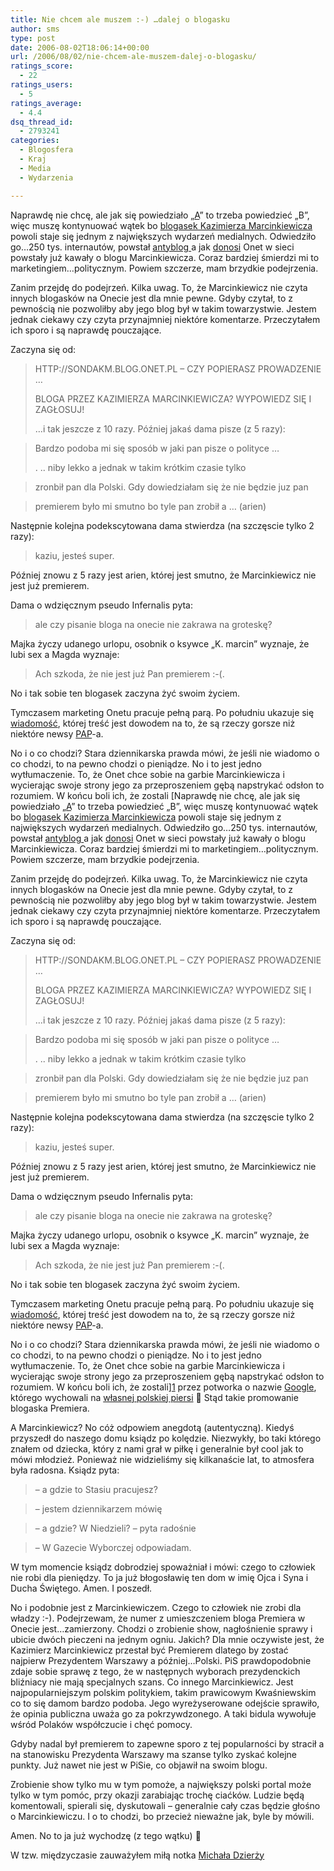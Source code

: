 ```yaml
---
title: Nie chcem ale muszem :-) …dalej o blogasku
author: sms
type: post
date: 2006-08-02T18:06:14+00:00
url: /2006/08/02/nie-chcem-ale-muszem-dalej-o-blogasku/
ratings_score:
  - 22
ratings_users:
  - 5
ratings_average:
  - 4.4
dsq_thread_id:
  - 2793241
categories:
  - Blogosfera
  - Kraj
  - Media
  - Wydarzenia

---
```

Naprawdę nie chcę, ale jak się powiedziało &#8222;<a target="_blank" href="http://www.dziennikarz.pl/sms/?p=153">A</a>&#8221; to trzeba powiedzieć &#8222;B&#8221;, więc muszę kontynuować wątek bo <a target="_blank" href="http://kmarcinkiewicz.blog.onet.pl">blogasek Kazimierza Marcinkiewicza</a> powoli staje się jednym z największych wydarzeń medialnych. Odwiedziło go&#8230;250 tys. internautów, powstał <a target="_blank" href="http://kaziumarcinkiewixz.blog.onet.pl/">antyblog </a>a jak <a target="_blank" href="http://wiadomosci.onet.pl/1365254,327,item.html">donosi</a> Onet w sieci powstały już kawały o blogu Marcinkiewicza. Coraz bardziej śmierdzi mi to marketingiem&#8230;politycznym. Powiem szczerze, mam brzydkie podejrzenia.<!--more-->


  
Zanim przejdę do podejrzeń. Kilka uwag. To, że Marcinkiewicz nie czyta innych blogasków na Onecie jest dla mnie pewne. Gdyby czytał, to z pewnością nie pozwoliłby aby jego blog był w takim towarzystwie. Jestem jednak ciekawy czy czyta przynajmniej niektóre komentarze. Przeczytałem ich sporo i są naprawdę pouczające.
  
Zaczyna się od:

> <span class="ge_a">HTTP://SONDAKM.BLOG.ONET.PL &#8211; CZY POPIERASZ PROWADZENIE &#8230;</span>
> 
> BLOGA PRZEZ KAZIMIERZA MARCINKIEWICZA? WYPOWIEDZ SIĘ I ZAGŁOSUJ!
> 
> &#8230;i tak jeszcze z 10 razy. Później jakaś dama pisze (z 5 razy):

> <span class="ge_a">Bardzo podoba mi się sposób w jaki pan pisze o polityce &#8230;</span>
> 
> . .. niby lekko a jednak w takim krótkim czasie tylko
  
> zronbił pan dla Polski. Gdy dowiedziałam się że nie będzie juz pan
  
> premierem było mi smutno bo tyle pan zrobił a &#8230; (arien)

Następnie kolejna podekscytowana dama stwierdza (na szczęscie tylko 2 razy):

> kaziu, jesteś super.

Później znowu z 5 razy jest arien, której jest smutno, że Marcinkiewicz nie jest już premierem.
  
Dama o wdzięcznym pseudo Infernalis pyta:

> ale czy pisanie bloga na onecie nie zakrawa na groteskę?

Majka życzy udanego urlopu, osobnik o ksywce &#8222;K. marcin&#8221; wyznaje, że lubi sex a Magda wyznaje:

> Ach szkoda, że nie jest już Pan premierem :-(.

No i tak sobie ten blogasek zaczyna żyć swoim życiem.
  
Tymczasem marketing Onetu pracuje pełną parą. Po południu ukazuje się <a target="_blank" href="http://wiadomosci.onet.pl/1365254,327,item.html">wiadomość</a>, której treść jest dowodem na to, że są rzeczy gorsze niż niektóre newsy <a target="_blank" href="http://www.pap.pl/">PAP</a>-a.

No i o co chodzi? Stara dziennikarska prawda mówi, że jeśli nie wiadomo o co chodzi, to na pewno chodzi o pieniądze. No i to jest jedno wytłumaczenie. To, że Onet chce sobie na garbie Marcinkiewicza i wycierając swoje strony jego za przeproszeniem gębą napstrykać odsłon to rozumiem. W końcu boli ich, że zostali [Naprawdę nie chcę, ale jak się powiedziało &#8222;<a target="_blank" href="http://www.dziennikarz.pl/sms/?p=153">A</a>&#8221; to trzeba powiedzieć &#8222;B&#8221;, więc muszę kontynuować wątek bo <a target="_blank" href="http://kmarcinkiewicz.blog.onet.pl">blogasek Kazimierza Marcinkiewicza</a> powoli staje się jednym z największych wydarzeń medialnych. Odwiedziło go&#8230;250 tys. internautów, powstał <a target="_blank" href="http://kaziumarcinkiewixz.blog.onet.pl/">antyblog </a>a jak <a target="_blank" href="http://wiadomosci.onet.pl/1365254,327,item.html">donosi</a> Onet w sieci powstały już kawały o blogu Marcinkiewicza. Coraz bardziej śmierdzi mi to marketingiem&#8230;politycznym. Powiem szczerze, mam brzydkie podejrzenia.<!--more-->


  
Zanim przejdę do podejrzeń. Kilka uwag. To, że Marcinkiewicz nie czyta innych blogasków na Onecie jest dla mnie pewne. Gdyby czytał, to z pewnością nie pozwoliłby aby jego blog był w takim towarzystwie. Jestem jednak ciekawy czy czyta przynajmniej niektóre komentarze. Przeczytałem ich sporo i są naprawdę pouczające.
  
Zaczyna się od:

> <span class="ge_a">HTTP://SONDAKM.BLOG.ONET.PL &#8211; CZY POPIERASZ PROWADZENIE &#8230;</span>
> 
> BLOGA PRZEZ KAZIMIERZA MARCINKIEWICZA? WYPOWIEDZ SIĘ I ZAGŁOSUJ!
> 
> &#8230;i tak jeszcze z 10 razy. Później jakaś dama pisze (z 5 razy):

> <span class="ge_a">Bardzo podoba mi się sposób w jaki pan pisze o polityce &#8230;</span>
> 
> . .. niby lekko a jednak w takim krótkim czasie tylko
  
> zronbił pan dla Polski. Gdy dowiedziałam się że nie będzie juz pan
  
> premierem było mi smutno bo tyle pan zrobił a &#8230; (arien)

Następnie kolejna podekscytowana dama stwierdza (na szczęscie tylko 2 razy):

> kaziu, jesteś super.

Później znowu z 5 razy jest arien, której jest smutno, że Marcinkiewicz nie jest już premierem.
  
Dama o wdzięcznym pseudo Infernalis pyta:

> ale czy pisanie bloga na onecie nie zakrawa na groteskę?

Majka życzy udanego urlopu, osobnik o ksywce &#8222;K. marcin&#8221; wyznaje, że lubi sex a Magda wyznaje:

> Ach szkoda, że nie jest już Pan premierem :-(.

No i tak sobie ten blogasek zaczyna żyć swoim życiem.
  
Tymczasem marketing Onetu pracuje pełną parą. Po południu ukazuje się <a target="_blank" href="http://wiadomosci.onet.pl/1365254,327,item.html">wiadomość</a>, której treść jest dowodem na to, że są rzeczy gorsze niż niektóre newsy <a target="_blank" href="http://www.pap.pl/">PAP</a>-a.

No i o co chodzi? Stara dziennikarska prawda mówi, że jeśli nie wiadomo o co chodzi, to na pewno chodzi o pieniądze. No i to jest jedno wytłumaczenie. To, że Onet chce sobie na garbie Marcinkiewicza i wycierając swoje strony jego za przeproszeniem gębą napstrykać odsłon to rozumiem. W końcu boli ich, że zostali][1] przez potworka o nazwie <a target="_blank" href="http://www.google.com">Google</a>, którego wychowali na <a target="_blank" href="http://www.dziennikarz.pl/sms/?p=36">własnej polskiej piersi</a> 🙂 Stąd takie promowanie blogaska Premiera.
  
A Marcinkiewicz? No cóż odpowiem anegdotą (autentyczną). Kiedyś przyszedł do naszego domu ksiądz po kolędzie. Niezwykły, bo taki którego znałem od dziecka, który z nami grał w piłkę i generalnie był cool jak to mówi młodzież. Ponieważ nie widzieliśmy się kilkanaście lat, to atmosfera była radosna. Ksiądz pyta:

> &#8211; a gdzie to Stasiu pracujesz?
  
> &#8211; jestem dziennikarzem mówię
  
> &#8211; a gdzie? W Niedzieli? &#8211; pyta radośnie
  
> &#8211; W Gazecie Wyborczej odpowiadam.

W tym momencie ksiądz dobrodziej spoważniał i mówi: czego to człowiek nie robi dla pieniędzy. To ja już błogosławię ten dom w imię Ojca i Syna i Ducha Świętego. Amen. I poszedł.
  
No i podobnie jest z Marcinkiewiczem. Czego to człowiek nie zrobi dla władzy :-). Podejrzewam, że numer z umieszczeniem bloga Premiera w Onecie jest&#8230;zamierzony. Chodzi o zrobienie show, nagłośnienie sprawy i ubicie dwóch pieczeni na jednym ogniu. Jakich? Dla mnie oczywiste jest, że Kazimierz Marcinkiewicz przestał być Premierem dlatego by zostać najpierw Prezydentem Warszawy a później&#8230;Polski. PiS prawdopodobnie zdaje sobie sprawę z tego, że w następnych wyborach prezydenckich bliźniacy nie mają specjalnych szans. Co innego Marcinkiewicz. Jest najpopularniejszym polskim politykiem, takim prawicowym Kwaśniewskim co to się damom bardzo podoba. Jego wyreżyserowane odejście sprawiło, że opinia publiczna uważa go za pokrzywdzonego. A taki bidula wywołuje wśród Polaków współczucie i chęć pomocy.

Gdyby nadal był premierem to zapewne sporo z tej popularności by stracił a na stanowisku Prezydenta Warszawy ma szanse tylko zyskać kolejne punkty. Już nawet nie jest w PiSie, co objawił na swoim blogu.

Zrobienie show tylko mu w tym pomoże, a największy polski portal może tylko w tym pomóc, przy okazji zarabiając trochę ciaćków. Ludzie będą komentowali, spierali się, dyskutowali &#8211; generalnie cały czas będzie głośno o Marcinkiewiczu. I o to chodzi, bo przecież nieważne jak, byle by mówili.
  
Amen. No to ja już wychodzę (z tego wątku) 🙂

W tzw. międzyczasie zauważyłem miłą notka <a target="_blank" href="http://www.dzierza.com/polish/2006/08/blogasek-pana-po.html">Michała Dzierży</a>

 [1]: http://panel.pbi.org.pl/wyniki.php